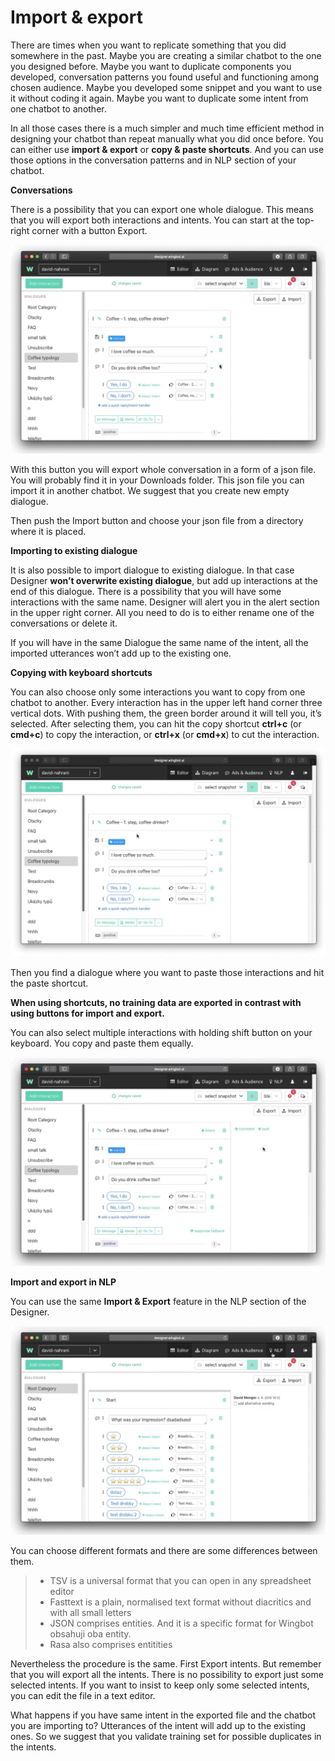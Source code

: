 # Import & export

There are times when you want to replicate something that you did somewhere in the past. Maybe you are creating a similar chatbot to the one you designed before. Maybe you want to duplicate components you developed, conversation patterns you found useful and functioning among chosen audience. Maybe you developed some snippet and you want to use it without coding it again. Maybe you want to duplicate some intent from one chatbot to another.

In all those cases there is a much simpler and much time efficient method in designing your chatbot than repeat manually what you did once before. You can either use **import & export** or **copy & paste shortcuts**. And you can use those options in the conversation patterns and in NLP section of your chatbot.

**Conversations**

There is a possibility that you can export one whole dialogue. This means that you will export both interactions and intents. You can start at the top-right corner with a button Export.

![Exporting the whole dialogue](import_export_1.gif)

With this button you will export whole conversation in a form of a json file. You will probably find it in your Downloads folder. This json file you can import it in another chatbot. We suggest that you create new empty dialogue.

Then push the Import button and choose your json file from a directory where it is placed. 

**Importing to existing dialogue**

It is also possible to import dialogue to existing dialogue. In that case Designer **won’t overwrite existing dialogue**, but add up interactions at the end of this dialogue. There is a possibility that you will have some interactions with the same name. Designer will alert you in the alert section in the upper right corner. All you need to do is to either rename one of the conversations or delete it. 

If you will have in the same Dialogue the same name of the intent, all the imported utterances won’t add up to the existing one.

**Copying with keyboard shortcuts**

You can also choose only some interactions you want to copy from one chatbot to another. Every interaction has in the upper left hand corner three vertical dots. With pushing them, the green border around it will tell you, it’s selected. After selecting them, you can hit the copy shortcut **ctrl+c** (or **cmd+c**) to copy the interaction, or **ctrl+x** (or **cmd+x**) to cut the interaction.

![Selecting an interaction](import_export_2.gif)

Then you find a dialogue where you want to paste those interactions and hit the paste shortcut. 

**When using shortcuts, no training data are exported in contrast with using buttons for import and export.**

You can also select multiple interactions with holding shift button on your keyboard. You copy and paste them equally.

![Selecting multiple interactions](import_export_3.gif)

**Import and export in NLP**

You can use the same **Import & Export** feature in the NLP section of the Designer. 

![Exporting NLP](import_export_4.gif)

You can choose different formats and there are some differences between them. 

> - TSV is a universal format that you can open in any spreadsheet editor
> - Fasttext is a plain, normalised text format without diacritics and with all small letters
> - JSON comprises entities. And it is a specific format for Wingbot obsahuji oba entity. 
> - Rasa also comprises entitities


Nevertheless the procedure is the same. First Export intents. But remember that you will export all the intents. There is no possibility to export just some selected intents. If you want to insist to keep only some selected intents, you can edit the file in a text editor.

What happens if you have same intent in the exported file and the chatbot you are importing to? Utterances of the intent will add up to the existing ones. So we suggest that you validate training set for possible duplicates in the intents.